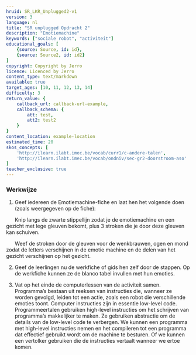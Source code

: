 ```yaml
---
hruid: SR_LKR_Unplugged2-v1
version: 3
language: nl
title: "SR unplugged Opdracht 2"
description: "Emotiemachine"
keywords: ["sociale robot", "activiteit"]
educational_goals: [
    {source: Source, id: id}, 
    {source: Source2, id: id2}
]
copyright: Copyright by Jerro
licence: Licenced by Jerro
content_type: text/markdown
available: true
target_ages: [10, 11, 12, 13, 14]
difficulty: 3
return_value: {
    callback_url: callback-url-example,
    callback_schema: {
        att: test,
        att2: test2
    }
}
content_location: example-location
estimated_time: 20
skos_concepts: [
    'http://ilearn.ilabt.imec.be/vocab/curr1/c-andere-talen', 
    'http://ilearn.ilabt.imec.be/vocab/ondniv/sec-gr2-doorstroom-aso'
]
teacher_exclusive: true
---
```


### Werkwijze

1. Geef iedereen de Emotiemachine-fiche en laat hen het volgende doen (zoals weergegeven op de fiche):


&nbsp;&nbsp;&nbsp;&nbsp;&nbsp;&nbsp;Knip langs de zwarte stippellijn zodat je de emotiemachine en een gezicht met lege gleuven bekomt, plus 3 stroken die je door deze gleuven kan schuiven.

&nbsp;&nbsp;&nbsp;&nbsp;&nbsp;&nbsp;Weef de stroken door de gleuven voor de wenkbrauwen, ogen en mond zodat de letters verschijnen in de emotie machine en de delen van het gezicht verschijnen op het gezicht.


2. Geef de leerlingen nu de werkfiche of gids hen zelf door de stappen. Op de werkfiche kunnen ze de blanco tabel invullen met hun emoties.

3. Vat op het einde de computerlessen van de activiteit samen. Programma’s bestaan uit reeksen van instructies die, wanneer ze worden gevolgd, leiden tot een actie, zoals een robot die verschillende emoties toont. Computer instructies zijn in essentie low-level code. Programmeertalen gebruiken high-level instructies om het schrijven van programma’s makkelijker te maken. Ze gebruiken abstractie om de details van de low-level code te verbergen. We kunnen een programma met high-level instructies nemen en het compileren tot een programma dat effectief gebruikt wordt om de machine te besturen. Of we kunnen een vertolker gebruiken die de instructies vertaalt wanneer we ertoe komen.
